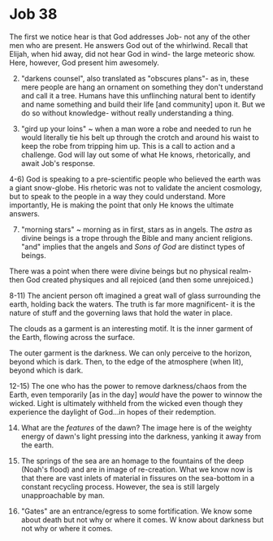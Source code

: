 # Job 38


The first we notice hear is that God addresses Job- not any of the other men who are present.
He answers God out of the whirlwind.
Recall that Elijah, when hid away, did not hear God in wind- the large meteoric show.
Here, however, God present him awesomely.

2) "darkens counsel", also translated as "obscures plans"- as in, these mere people are hang an ornament on something they don't understand and call it a tree.
  Humans have this unflinching natural bent to identify and name something and build their life [and community] upon it.
  But we do so without knowledge- without really understanding a thing.

3) "gird up your loins" ~ when a man wore a robe and needed to run he would literally tie his belt up through the crotch and around his waist to keep the robe from tripping him up.
  This is a call to action and a challenge.
  God will lay out some of what He knows, rhetorically, and await Job's response.


4-6) God is speaking to a pre-scientific people who believed the earth was a giant snow-globe.
  His rhetoric was not to validate the ancient cosmology, but to speak to the people in a way they could understand.
  More importantly, He is making the point that only He knows the ultimate answers.

7) "morning stars" ~ morning as in first, stars as in angels.
  The _astra_ as divine beings is a trope through the Bible and many ancient religions.
  "and" implies that the angels and _Sons of God_ are distinct types of beings.
  
  There was a point when there were divine beings but no physical realm- then God created physiques and all rejoiced (and then some unrejoiced.)

8-11) The ancient person oft imagined a great wall of glass surrounding the earth, holding back the waters.
  The truth is far more magnificent- it is the nature of stuff and the governing laws that hold the water in place.
  
  The clouds as a garment is an interesting motif.
  It is the inner garment of the Earth, flowing across the surface.

  The outer garment is the darkness.
  We can only perceive to the horizon, beyond which is dark.
  Then, to the edge of the atmosphere (when lit), beyond which is dark.

12-15) The one who has the power to remove darkness/chaos from the Earth, even temporarily [as in the day] _would_ have the power to winnow the wicked.
  Light is ultimately withheld from the wicked even though they experience the daylight of God...in hopes of their redemption.

14) What are the *features* of the dawn?
  The image here is of the weighty energy of dawn's light pressing into the darkness, yanking it away from the earth.

16) The springs of the sea are an homage to the fountains of the deep (Noah's flood) and are in image of re-creation.
  What we know now is that there are vast inlets of material in fissures on the sea-bottom in a constant recycling process.
  However, the sea is still largely unapproachable by man.

17) "Gates" are an entrance/egress to some fortification.
  We know some about death but not why or where it comes.
  W know about darkness but not why or where it comes.
  
